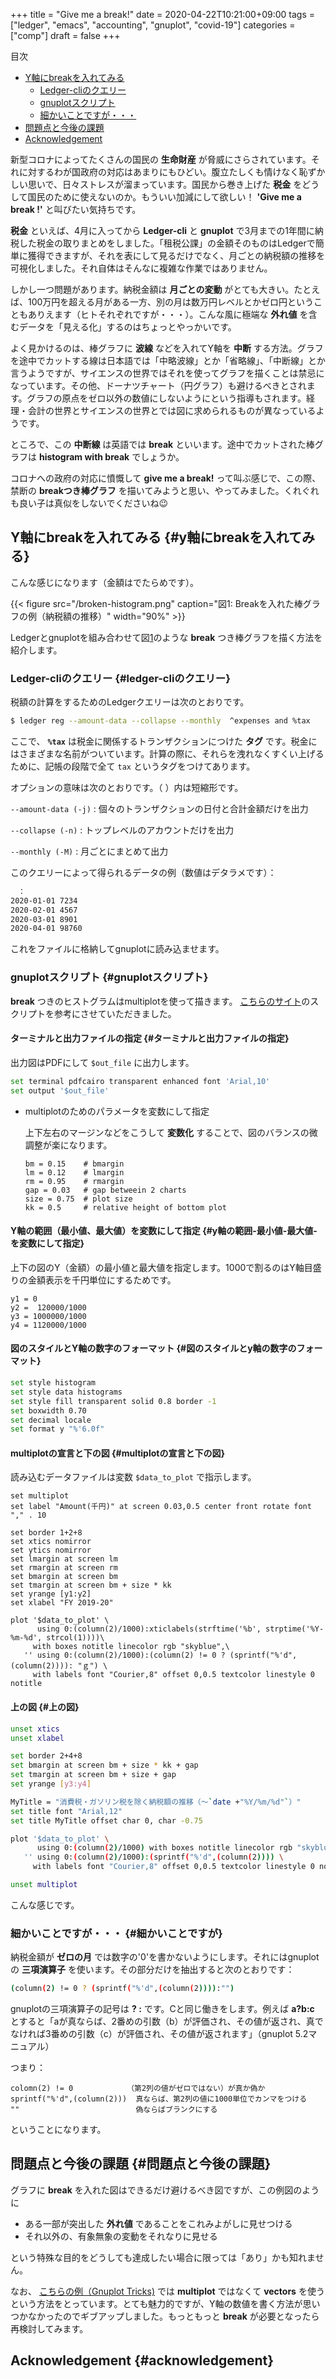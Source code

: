 +++
title = "Give me a break!"
date = 2020-04-22T10:21:00+09:00
tags = ["ledger", "emacs", "accounting", "gnuplot", "covid-19"]
categories = ["comp"]
draft = false
+++

<div class="ox-hugo-toc toc">
<div></div>

<div class="heading">&#30446;&#27425;</div>

- [Y軸にbreakを入れてみる](#y軸にbreakを入れてみる)
    - [Ledger-cliのクエリー](#ledger-cliのクエリー)
    - [gnuplotスクリプト](#gnuplotスクリプト)
    - [細かいことですが・・・](#細かいことですが)
- [問題点と今後の課題](#問題点と今後の課題)
- [Acknowledgement](#acknowledgement)

</div>
<!--endtoc-->

新型コロナによってたくさんの国民の **生命財産** が脅威にさらされています。それに対するわが国政府の対応はあまりにもひどい。腹立たしくも情けなく恥ずかしい思いで、日々ストレスが溜まっています。国民から巻き上げた **税金** をどうして国民のために使えないのか。もういい加減にして欲しい！ **'Give me a break !'** と叫びたい気持ちです。

**税金** といえば、4月に入ってから **Ledger-cli** と **gnuplot** で3月までの1年間に納税した税金の取りまとめをしました。「租税公課」の金額そのものはLedgerで簡単に獲得できますが、それを表にして見るだけでなく、月ごとの納税額の推移を可視化しました。それ自体はそんなに複雑な作業ではありません。

しかし一つ問題があります。納税金額は **月ごとの変動** がとても大きい。たとえば、100万円を超える月がある一方、別の月は数万円レベルとかゼロ円ということもありえます（ヒトそれぞれですが・・・）。こんな風に極端な **外れ値** を含むデータを「見える化」するのはちょっとやっかいです。

よく見かけるのは、棒グラフに **波線** などを入れてY軸を **中断** する方法。グラフを途中でカットする線は日本語では「中略波線」とか「省略線」、「中断線」とか言うようですが、サイエンスの世界ではそれを使ってグラフを描くことは禁忌になっています。その他、ドーナツチャート（円グラフ）も避けるべきとされます。グラフの原点をゼロ以外の数値にしないようにという指導もされます。経理・会計の世界とサイエンスの世界とでは図に求められるものが異なっているようです。

ところで、この **中断線** は英語では **break** といいます。途中でカットされた棒グラフは **histogram with break** でしょうか。

コロナへの政府の対応に憤慨して **give me a break!** って叫ぶ感じで、この際、禁断の **breakつき棒グラフ** を描いてみようと思い、やってみました。くれぐれも良い子は真似をしないでくださいね:wink:


## Y軸にbreakを入れてみる {#y軸にbreakを入れてみる}

こんな感じになります（金額はでたらめです）。

<a id="org0c8c40e"></a>

{{< figure src="/broken-histogram.png" caption="&#22259;1:  Breakを入れた棒グラフの例（納税額の推移）" width="90%" >}}

Ledgerとgnuplotを組み合わせて図[1](#org0c8c40e)のような **break** つき棒グラフを描く方法を紹介します。


### Ledger-cliのクエリー {#ledger-cliのクエリー}

税額の計算をするためのLedgerクエリーは次のとおりです。

```sh
$ ledger reg --amount-data --collapse --monthly  ^expenses and %tax
```

ここで、 **`%tax`** は税金に関係するトランザクションにつけた **タグ** です。税金にはさまざまな名前がついています。計算の際に、それらを洩れなくすくい上げるために、記帳の段階で全て `tax` というタグをつけてあります。

オプションの意味は次のとおりです。（ ）内は短縮形です。

`--amount-data (-j)`
: 個々のトランザクションの日付と合計金額だけを出力

`--collapse (-n)`
: トップレベルのアカウントだけを出力

`--monthly (-M)`
: 月ごとにまとめて出力

このクエリーによって得られるデータの例（数値はデタラメです）：

```sh
　：
2020-01-01 7234
2020-02-01 4567
2020-03-01 8901
2020-04-01 98760
```

これをファイルに格納してgnuplotに読み込ませます。


### gnuplotスクリプト {#gnuplotスクリプト}

**break** つきのヒストグラムはmultiplotを使って描きます。
[こちらのサイト](https://stackoverflow.com/questions/17564497/gnuplot-break-y-axis-in-two-parts)のスクリプトを参考にさせていただきました。


#### ターミナルと出力ファイルの指定 {#ターミナルと出力ファイルの指定}

出力図はPDFにして `$out_file` に出力します。

```sh
set terminal pdfcairo transparent enhanced font 'Arial,10'
set output '$out_file'
```

<!--list-separator-->

-  multiplotのためのパラメータを変数にして指定

    上下左右のマージンなどをこうして **変数化** することで、図のバランスの微調整が楽になります。

    ```text
    bm = 0.15    # bmargin
    lm = 0.12    # lmargin
    rm = 0.95    # rmargin
    gap = 0.03   # gap betweein 2 charts
    size = 0.75  # plot size
    kk = 0.5     # relative height of bottom plot
    ```


#### Y軸の範囲（最小値、最大値）を変数にして指定 {#y軸の範囲-最小値-最大値-を変数にして指定}

上下の図のY（金額）の最小値と最大値を指定します。1000で割るのはY軸目盛りの金額表示を千円単位にするためです。

```text
y1 = 0
y2 =  120000/1000
y3 = 1000000/1000
y4 = 1120000/1000
```


#### 図のスタイルとY軸の数字のフォーマット {#図のスタイルとy軸の数字のフォーマット}

```sh
set style histogram
set style data histograms
set style fill transparent solid 0.8 border -1
set boxwidth 0.70
set decimal locale
set format y "%'6.0f"
```


#### multiplotの宣言と下の図 {#multiplotの宣言と下の図}

読み込むデータファイルは変数 `$data_to_plot` で指示します。

```shell
set multiplot
set label "Amount(千円)" at screen 0.03,0.5 center front rotate font "," . 10

set border 1+2+8
set xtics nomirror
set ytics nomirror
set lmargin at screen lm
set rmargin at screen rm
set bmargin at screen bm
set tmargin at screen bm + size * kk
set yrange [y1:y2]
set xlabel "FY 2019-20"

plot '$data_to_plot' \
      using 0:(column(2)/1000):xticlabels(strftime('%b', strptime('%Y-%m-%d', strcol(1))))\
	 with boxes notitle linecolor rgb "skyblue",\
   '' using 0:(column(2)/1000):(column(2) != 0 ? (sprintf("%'d",(column(2)))): "ｇ") \
	 with labels font "Courier,8" offset 0,0.5 textcolor linestyle 0 notitle
```


#### 上の図 {#上の図}

```sh
unset xtics
unset xlabel

set border 2+4+8
set bmargin at screen bm + size * kk + gap
set tmargin at screen bm + size + gap
set yrange [y3:y4]

MyTitle = "消費税・ガソリン税を除く納税額の推移（〜`date +"%Y/%m/%d"`）"
set title font "Arial,12"
set title MyTitle offset char 0, char -0.75

plot '$data_to_plot' \
      using 0:(column(2)/1000) with boxes notitle linecolor rgb "skyblue",\
   '' using 0:(column(2)/1000):(sprintf("%'d",(column(2)))) \
	 with labels font "Courier,8" offset 0,0.5 textcolor linestyle 0 notitle

unset multiplot
```

こんな感じです。


### 細かいことですが・・・ {#細かいことですが}

納税金額が **ゼロの月** では数字の'0'を書かないようにします。それにはgnuplotの **三項演算子** を使います。その部分だけを抽出すると次のとおりです：

```sh
(column(2) != 0 ? (sprintf("%'d",(column(2)))):"")
```

gnuplotの三項演算子の記号は <span class="underline">**? :**</span> です。Cと同じ働きをします。例えば **a?b:c** とすると「aが真ならば、2番めの引数（b）が評価され、その値が返され、真でなければ3番めの引数（c）が評価され、その値が返されます」（gnuplot 5.2マニュアル）

つまり：

```text
colomn(2) != 0            （第2列の値がゼロではない）が真か偽か
sprintf("%'d",(column(2)))  真ならば、第2列の値に1000単位でカンマをつける
""                          偽ならばブランクにする
```

ということになります。


## 問題点と今後の課題 {#問題点と今後の課題}

グラフに **break** を入れた図はできるだけ避けるべき図ですが、この例図のように

-   ある一部が突出した **外れ値** であることをこれみよがしに見せつける
-   それ以外の、有象無象の変動をそれなりに見せる

という特殊な目的をどうしても達成したい場合に限っては「あり」かも知れません。

なお、
[こちらの例（Gnuplot Tricks)](http://gnuplot-tricks.blogspot.com/2009/11/broken-histograms.html)
では **multiplot** ではなくて **vectors** を使うという方法をとっています。とても魅力的ですが、Y軸の数値を書く方法が思いつかなかったのでギブアップしました。もっともっと **break** が必要となったら再検討してみます。


## Acknowledgement {#acknowledgement}